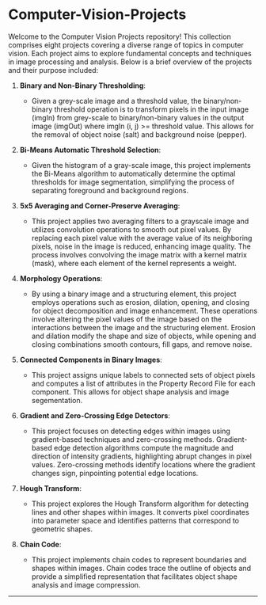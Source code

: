 # Computer-Vision-Projects

Welcome to the Computer Vision Projects repository! This collection comprises eight projects covering a diverse range of topics in computer vision. Each project aims to explore fundamental concepts and techniques in image processing and analysis. Below is a brief overview of the projects and their purpose included:

1. **Binary and Non-Binary Thresholding**:
   - Given a grey-scale image and a threshold value, the binary/non-binary threshold operation is to transform pixels in the input image (imgIn) from grey-scale to binary/non-binary values in the output image (imgOut) where imgIn (i, j) >= threshold value. This allows for the removal of object noise (salt) and background noise (pepper).

2. **Bi-Means Automatic Threshold Selection**:
   - Given the histogram of a gray-scale image, this project implements the Bi-Means algorithm to automatically determine the optimal thresholds for image segmentation, simplifying the process of separating foreground and background regions.

3. **5x5 Averaging and Corner-Preserve Averaging**:
   - This project applies two averaging filters to a grayscale image and utilizes convolution operations to smooth out pixel values. By replacing each pixel value with the average value of its neighboring pixels, noise in the image is reduced, enhancing image quality. The process involves convolving the image matrix with a kernel matrix (mask), where each element of the kernel represents a weight. 

4. **Morphology Operations**:
   - By using a binary image and a structuring element, this project employs operations such as erosion, dilation, opening, and closing for object decomposition and image enhancement. These operations involve altering the pixel values of the image based on the interactions between the image and the structuring element. Erosion and dilation modify the shape and size of objects, while opening and closing combinations smooth contours, fill gaps, and remove noise. 

5. **Connected Components in Binary Images**:
   - This project assigns unique labels to connected sets of object pixels and computes a list of attributes in the Property Record File for each component. This allows for object shape analysis and image segementation.

6. **Gradient and Zero-Crossing Edge Detectors**:
   - This project focuses on detecting edges within images using gradient-based techniques and zero-crossing methods. Gradient-based edge detection algorithms compute the magnitude and direction of intensity gradients, highlighting abrupt changes in pixel values. Zero-crossing methods identify locations where the gradient changes sign, pinpointing potential edge locations. 

7. **Hough Transform**:
   -  This project explores the Hough Transform algorithm for detecting lines and other shapes within images. It converts pixel coordinates into parameter space and identifies patterns that correspond to geometric shapes.

8. **Chain Code**:
      - This project implements chain codes to represent boundaries and shapes within images. Chain codes trace the outline of objects and provide a simplified representation that facilitates object shape analysis and image compression.

---
